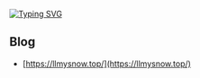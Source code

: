 <a href="https://git.io/typing-svg"><img src="https://readme-typing-svg.demolab.com?font=Fira+Code&weight=500&pause=1000&color=0633FF&random=false&width=460&lines=Welcome+to+llwodexue's+github+profile!" alt="Typing SVG" /></a>

## Blog

- [https://llmysnow.top/](https://llmysnow.top/)

